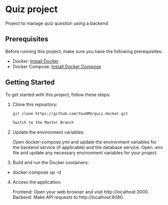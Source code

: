 # Quiz project

Project to manage quiz question using a backend

## Prerequisites

Before running this project, make sure you have the following prerequisites:

- Docker: [Install Docker](https://docs.docker.com/get-docker/)
- Docker Compose: [Install Docker Compose](https://docs.docker.com/compose/install/)

## Getting Started

To get started with this project, follow these steps:

1. Clone this repository:

   ```bash
   git clone https://github.com/YouGMO/quiz-docker.git

   Switch to the Master Branch 

2. Update the environment variables:

    Open docker-compose.yml and update the environment variables for the backend service (if applicable) and the database service.
    Open .env file and update any necessary environment variables for your project.

3. Build and run the Docker containers:

- docker-compose up -d

4.  Access the application:

    Frontend: Open your web browser and visit http://localhost:3000.
    Backend: Make API requests to http://localhost:8080.

